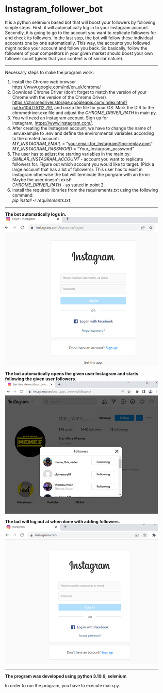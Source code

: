 # Instagram_follower_bot

It is a python selenium based bot that will boost your followers by following simple steps.
First, it will automatically log in to your Instagram account. Secondly, it is going to go to the account you want to replicate followers for and check its followers. In the last step, the bot will follow these individual accounts one by one automatically.
This way, the accounts you followed might notice your account and follow you back. 
So basically, follow the followers of your competitors in your given market should boost your own follower count (given that your content is of similar nature).</br>

---

Necessary steps to make the program work:</br>
1. Install the Chrome web browser https://www.google.com/intl/en_uk/chrome/ </br>
2. Download Chrome Driver (don't forget to match the version of your Chrome with the version of the Chrome Driver) https://chromedriver.storage.googleapis.com/index.html?path=104.0.5112.79/, and unzip the file for your OS.
Mark the DIR to the chromedriver.exe file and adjust the *CHROME_DRIVER_PATH* in main.py. </br>
3. You will need an Instagram  account. Sign up for Instagram, https://www.instagram.com/. </br>
4. After creating the Instagram  account, we have to change the name of .env.example to .env and define the environmental variables according to the created account:</br>
*MY_INSTAGRAM_EMAIL* = "your.email.for_Instagram@no-replay.com"</br>
*MY_INSTAGRAM_PASSWORD* = "Your_Instagram_password"</br>
5. The user has to adjust the starting variables in the main.py:</br>
*SIMILAR_INSTAGRAM_ACCOUNT* - account you want to replicate followers for. Figure out which account you would like to target. (Pick a large account that has a lot of followers). This user has to exist in Instagram otherwise the bot will terminate the porgram with an Error: Maybe the user doesn't exist!</br>
*CHROME_DRIVER_PATH* - as stated in point 2.</br>
6. Install the required libraries from the requirements.txt using the following command: </br>
*pip install -r requirements.txt*</br>

---

**The bot automatically logs in.**</br>
![Screenshot](docs/img/01_automatically_logs_in_to_instagram.png)</br>

**The bot automatically opens the given user Instagram and starts following the given user followers.**</br>
![Screenshot](docs/img/02_after_log_in_opens_users_followers_and_start_follwoing_them.png)</br>

**The bot will log out at when done with adding followers.**</br>
![Screenshot](docs/img/03_logs_out_after_finishing_with_following_users.png)</br>

---

**The program was developed using python 3.10.6, selenium**


In order to run the program, you have to execute main.py.